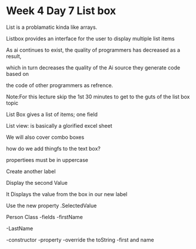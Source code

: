 # Week 4 Day 7 List box

List is a problamatic kinda like arrays. 

Listbox provides an interface for the user to display multiple list items

As ai continues to exist, the quality of programmers has decreased as a result,

which in turn decreases the quality of the Ai source they generate code based on 

the code of other programmers as refrence.

Note:For this lecture skip the 1st 30 minutes to get to the guts of the list box topic


List Box gives a list of items; one field

List view: is basically a glorified excel sheet


We will also cover combo boxes

how do we add thingfs to the text box?

propertiees must be in uppercase


Create another label

Display the second Value 

It Displays the value from the box in our new label

Use the new property .SelectedValue


Person Class 
-fields
-firstName

-LastName

-constructor
-property
-override the toString
-first and name

